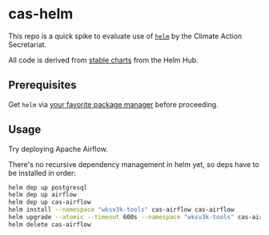 cas-helm
========

This repo is a quick spike to evaluate use of [`helm`](https://helm.sh/) by the Climate Action Secretariat.

All code is derived from [stable charts](https://hub.helm.sh/charts/stable) from the Helm Hub. 


Prerequisites
-------------

Get `helm` via [your favorite package manager](https://github.com/helm/helm#install) before proceeding.


Usage
-----

Try deploying Apache Airflow.

There's no recursive dependency management in helm yet, so deps have to be installed in order:

```bash
helm dep up postgresql
helm dep up airflow
helm dep up cas-airflow
helm install --namespace "wksv3k-tools" cas-airflow cas-airflow
helm upgrade --atomic --timeout 600s --namespace "wksv3k-tools" cas-airflow cas-airflow
helm delete cas-airflow
```
